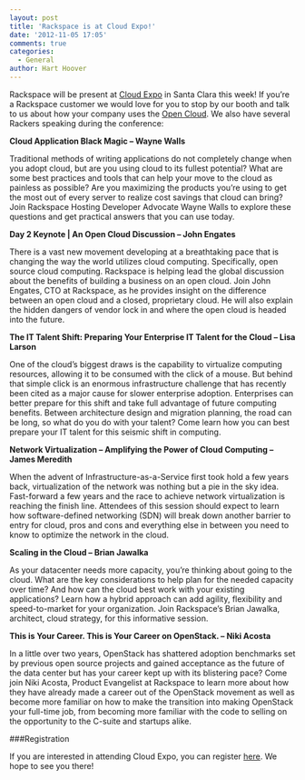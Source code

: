 ```yaml
---
layout: post
title: 'Rackspace is at Cloud Expo!'
date: '2012-11-05 17:05'
comments: true
categories:
  - General
author: Hart Hoover
---
```

Rackspace will be present at [Cloud Expo](http://cloudexpo2012west.sys-con.com/) in Santa Clara this week! If you’re a Rackspace customer we would love for you to stop by our booth and talk to us about how your company uses the [Open Cloud](http://rackspace.com/cloud). We also have several Rackers speaking during the conference:

<!-- more -->

**Cloud Application Black Magic – Wayne Walls**

Traditional methods of writing applications do not completely change when you adopt cloud, but are you using cloud to its fullest potential? What are some best practices and tools that can help your move to the cloud as painless as possible? Are you maximizing the products you’re using to get the most out of every server to realize cost savings that cloud can bring? Join Rackspace Hosting Developer Advocate Wayne Walls to explore these questions and get practical answers that you can use today.

**Day 2 Keynote | An Open Cloud Discussion – John Engates**

There is a vast new movement developing at a breathtaking pace that is changing the way the world utilizes cloud computing. Specifically, open source cloud computing. Rackspace is helping lead the global discussion about the benefits of building a business on an open cloud.
Join John Engates, CTO at Rackspace, as he provides insight on the difference between an open cloud and a closed, proprietary cloud. He will also explain the hidden dangers of vendor lock in and where the open cloud is headed into the future.

**The IT Talent Shift: Preparing Your Enterprise IT Talent for the Cloud – Lisa Larson**

One of the cloud’s biggest draws is the capability to virtualize computing resources, allowing it to be consumed with the click of a mouse. But behind that simple click is an enormous infrastructure challenge that has recently been cited as a major cause for slower enterprise adoption. Enterprises can better prepare for this shift and take full advantage of future computing benefits. Between architecture design and migration planning, the road can be long, so what do you do with your talent? Come learn how you can best prepare your IT talent for this seismic shift in computing.

**Network Virtualization – Amplifying the Power of Cloud Computing – James Meredith**

When the advent of Infrastructure-as-a-Service first took hold a few years back, virtualization of the network was nothing but a pie in the sky idea. Fast-forward a few years and the race to achieve network virtualization is reaching the finish line. Attendees of this session should expect to learn how software-defined networking (SDN) will break down another barrier to entry for cloud, pros and cons and everything else in between you need to know to optimize the network in the cloud.

**Scaling in the Cloud – Brian Jawalka**

As your datacenter needs more capacity, you’re thinking about going to the cloud. What are the key considerations to help plan for the needed capacity over time? And how can the cloud best work with your existing applications? Learn how a hybrid approach can add agility, flexibility and speed-to-market for your organization. Join Rackspace’s Brian Jawalka, architect, cloud strategy, for this informative session.

**This is Your Career. This is Your Career on OpenStack. – Niki Acosta**

In a little over two years, OpenStack has shattered adoption benchmarks set by previous open source projects and gained acceptance as the future of the data center but has your career kept up with its blistering pace? Come join Niki Acosta, Product Evangelist at Rackspace to learn more about how they have already made a career out of the OpenStack movement as well as become more familiar on how to make the transition into making OpenStack your full-time job, from becoming more familiar with the code to selling on the opportunity to the C-suite and startups alike.

###Registration

If you are interested in attending Cloud Expo, you can register [here](http://www3.sys-con.com/cloud2012west/registernew.cfm). We hope to see you there!
